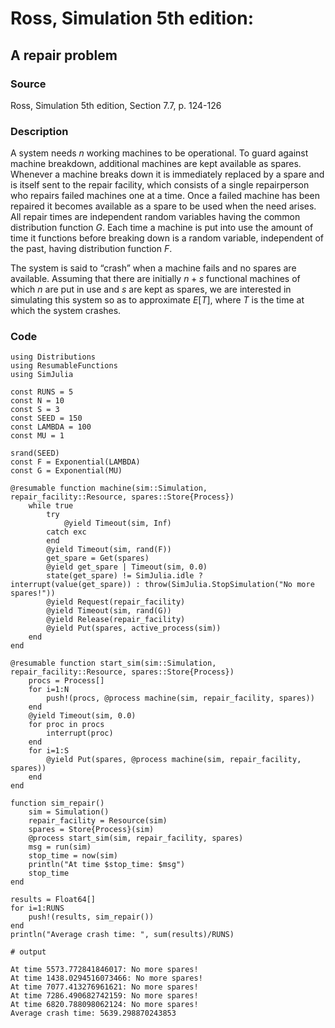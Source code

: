 # Ross, Simulation 5th edition:
  
## A repair problem

### Source

Ross, Simulation 5th edition, Section 7.7, p. 124-126

### Description

A system needs $n$ working machines to be operational. To guard against machine breakdown, additional machines are kept available as spares. Whenever a machine breaks down it is immediately replaced by a spare and is itself sent to the repair facility, which consists of a single repairperson who repairs failed machines one at a time. Once a failed machine has been repaired it becomes available as a spare to be used when the need arises. All repair times are independent random variables having the common distribution function $G$. Each time a machine is put into use the amount of time it functions before breaking down is a random variable, independent of the past, having distribution function $F$.

The system is said to “crash” when a machine fails and no spares are available. Assuming that there are initially $n + s$ functional machines of which $n$ are put in use and $s$ are kept as spares, we are interested in simulating this system so as to approximate $E[T]$, where $T$ is the time at which the system crashes.

### Code

```jldoctest
using Distributions
using ResumableFunctions
using SimJulia

const RUNS = 5
const N = 10
const S = 3
const SEED = 150
const LAMBDA = 100
const MU = 1

srand(SEED)
const F = Exponential(LAMBDA)
const G = Exponential(MU)

@resumable function machine(sim::Simulation, repair_facility::Resource, spares::Store{Process})
    while true
        try
            @yield Timeout(sim, Inf)
        catch exc
        end
        @yield Timeout(sim, rand(F))
        get_spare = Get(spares)
        @yield get_spare | Timeout(sim, 0.0)
        state(get_spare) != SimJulia.idle ? interrupt(value(get_spare)) : throw(SimJulia.StopSimulation("No more spares!"))
        @yield Request(repair_facility)
        @yield Timeout(sim, rand(G))
        @yield Release(repair_facility)
        @yield Put(spares, active_process(sim))
    end
end

@resumable function start_sim(sim::Simulation, repair_facility::Resource, spares::Store{Process})
    procs = Process[]
    for i=1:N
        push!(procs, @process machine(sim, repair_facility, spares))
    end
    @yield Timeout(sim, 0.0)
    for proc in procs
        interrupt(proc)
    end
    for i=1:S
        @yield Put(spares, @process machine(sim, repair_facility, spares))
    end
end

function sim_repair()
    sim = Simulation()
    repair_facility = Resource(sim)
    spares = Store{Process}(sim)
    @process start_sim(sim, repair_facility, spares)
    msg = run(sim)
    stop_time = now(sim)
    println("At time $stop_time: $msg")
    stop_time
end

results = Float64[]
for i=1:RUNS
    push!(results, sim_repair())
end
println("Average crash time: ", sum(results)/RUNS)

# output

At time 5573.772841846017: No more spares!
At time 1438.0294516073466: No more spares!
At time 7077.413276961621: No more spares!
At time 7286.490682742159: No more spares!
At time 6820.788098062124: No more spares!
Average crash time: 5639.298870243853
```